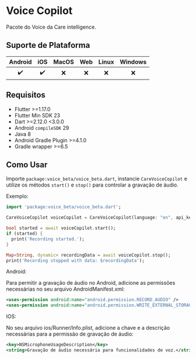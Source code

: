 # Voice Copilot

Pacote do Voice da Care intelligence.

## Suporte de Plataforma

| Android | iOS | MacOS | Web | Linux | Windows |
| :-----: | :-: | :---: | :-: | :---: | :-----: |
|   ✔️    | ✔️  |  	❌   | 	❌  |  	❌   |    ❌   |

## Requisitos

- Flutter >=1.17.0
- Flutter Min SDK 23
- Dart >=2.12.0 <3.0.0
- Android `compileSDK` 29
- Java 8
- Android Gradle Plugin >=4.1.0
- Gradle wrapper >=6.5

## Como Usar

Importe `package:voice_beta/voice_beta.dart`, instancie `CareVoiceCopilot` e utilize os métodos `start()` e `stop()` para controlar a gravação de áudio.

Exemplo:

```dart
import 'package:voice_beta/voice_beta.dart';

CareVoiceCopilot voiceCopilot = CareVoiceCopilot(language: "en", api_key: "xxxx.xxxxxx-xxx.xxxxx");

bool started = await voiceCopilot.start();
if (started) {
  print('Recording started.');
}

Map<String, dynamic> recordingData = await voiceCopilot.stop();
print('Recording stopped with data: $recordingData');
```

Android:

Para permitir a gravação de áudio no Android, adicione as permissões necessárias no seu arquivo AndroidManifest.xml:

```xml
<uses-permission android:name="android.permission.RECORD_AUDIO" />
<uses-permission android:name="android.permission.WRITE_EXTERNAL_STORAGE" />
```

IOS:

No seu arquivo ios/Runner/Info.plist, adicione a chave e a descrição necessárias para a permissão de gravação de áudio:

```xml
<key>NSMicrophoneUsageDescription</key>
<string>Gravação de áudio necessária para funcionalidades de voz.</string>
```